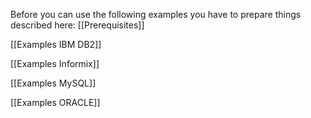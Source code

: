 Before you can use the following examples you have to prepare things described here: [[Prerequisites]]

[[Examples IBM DB2]]

[[Examples Informix]]

[[Examples MySQL]]

[[Examples ORACLE]]